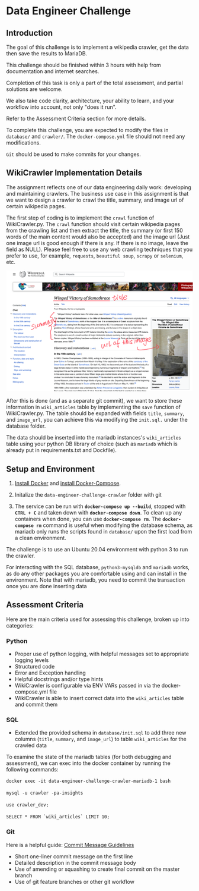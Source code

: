 # Data Engineer Challenge

## Introduction

The goal of this challenge is to implement a wikipedia crawler, get the data then save the results to MariaDB.

This challenge should be finished within 3 hours with help from documentation and internet searches.

Completion of this task is only a part of the total assessment, and partial solutions are welcome.

We also take code clarity, architecture, your ability to learn, and your workflow into account, not only "does it run".

Refer to the Assessment Criteria section for more details.

To complete this challenge, you are expected to modify the files in `database/` and `crawler/`.
The `docker-compose.yml` file should not need any modifications.

`Git` should be used to make commits for your changes.

## WikiCrawler Implementation Details

The assignment reflects one of our data engineering daily work: developing and maintaining crawlers.
The business use case in this assignment is that we want to design a crawler to crawl the title, summary, and image url of certain wikipedia pages.

The first step of coding is to implement the `crawl` function of WikiCrawler.py. 
The `crawl` function should visit certain wikipedia pages from the crawling list and then extract the title, 
the summary (or first 150 words of the main content would also be accepted) and the image url (Just one image url is good enough if there is any. If there is no image, leave the field as NULL).
Please feel free to use any web crawling techniques that you prefer to use, for example, `requests`, `beautiful soup`, `scrapy` or `selenium`, etc.

![example](ScreenShot.png)

After this is done (and as a separate git commit), we want to store these information in `wiki_articles` table by implementing the `save` function of WikiCrawler.py. 
The table should be expanded with fields `title`, `summary`, and `image_url`, you can achieve this via modifying the `init.sql.` under the database folder.

The data should be inserted into the mariadb instances's `wiki_articles` table using your python DB library of choice (such as `mariadb` which is already put in requirements.txt and Dockfile).


## Setup and Environment

1. [Install Docker](https://docs.docker.com/engine/install/) and [install Docker-Compose](https://docs.docker.com/compose/install/).

2. Initalize the `data-engineer-challenge-crawler` folder with git

3. The service can be run with **`docker-compose up --build`**, stopped with **`CTRL + C`** and taken down with **`docker-compose down`**.
To clean up any containers when done, you can use **`docker-compose rm`**.
The **`docker-compose rm`** command is useful when modifying the database schema, as mariadb only runs the scripts found in `database/` upon the first load from a clean environment.

The challenge is to use an Ubuntu 20.04 environment with python 3 to run the crawler.

For interacting with the SQL database, `python3-mysqldb` and `mariadb` works, as do any other packages you are comfortable using and can install in the environment.
Note that with mariadb, you need to commit the transaction once you are done inserting data

## Assessment Criteria

Here are the main criteria used for assessing this challenge, broken up into categories:

### Python

- Proper use of python logging, with helpful messages set to appropriate logging levels
- Structured code
- Error and Exception handling
- Helpful docstrings and/or type hints
- WikiCrawler is configurable via ENV VARs passed in via the docker-compose.yml file
- WikiCrawler is able to insert correct data into the `wiki_articles` table and commit them

### SQL

- Extended the provided schema in `database/init.sql` to add three new columns (`title`, `summary`, and `image_url`) to table `wiki_articles` for the crawled data

To examine the state of the mariadb tables (for both debugging and assessment), we can exec into the docker container by running the following commands:

```
docker exec -it data-engineer-challenge-crawler-mariadb-1 bash

mysql -u crawler -pa-insights

use crawler_dev;

SELECT * FROM `wiki_articles` LIMIT 10;
```

### Git

Here is a helpful guide: [Commit Message Guidelines](https://gist.github.com/robertpainsi/b632364184e70900af4ab688decf6f53)

- Short one-liner commit message on the first line
- Detailed description in the commit message body
- Use of amending or squashing to create final commit on the master branch
- Use of git feature branches or other git workflow
